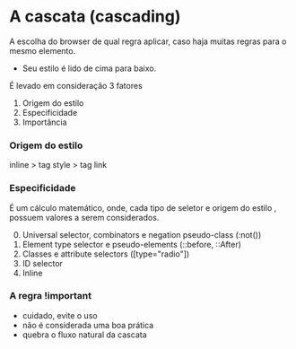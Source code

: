 # A cascata (cascading)

A escolha do browser de qual regra aplicar, caso haja muitas regras para o mesmo elemento.

* Seu estilo é lido de cima para baixo. 

É levado em consideração 3 fatores

1.  Origem do estilo
2.  Especificidade
3.  Importância

### Origem do estilo

inline > tag style > tag link


### Especificidade

É um cálculo matemático, onde, cada tipo de seletor e origem do estilo , possuem valores a serem considerados.

0.  Universal selector, combinators e negation pseudo-class (:not())
1.  Element type selector e pseudo-elements (::before, ::After)
10. Classes e attribute selectors ([type="radio"])
100.  ID  selector
1000. Inline

### A regra !important

* cuidado, evite o uso
* não é considerada uma boa prática
* quebra o fluxo natural da cascata